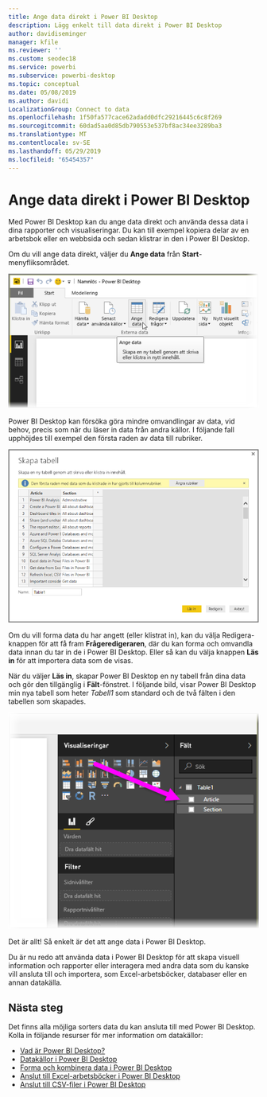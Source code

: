```yaml
---
title: Ange data direkt i Power BI Desktop
description: Lägg enkelt till data direkt i Power BI Desktop
author: davidiseminger
manager: kfile
ms.reviewer: ''
ms.custom: seodec18
ms.service: powerbi
ms.subservice: powerbi-desktop
ms.topic: conceptual
ms.date: 05/08/2019
ms.author: davidi
LocalizationGroup: Connect to data
ms.openlocfilehash: 1f50fa577cace62adadd0dfc29216445c6c8f269
ms.sourcegitcommit: 60dad5aa0d85db790553e537bf8ac34ee3289ba3
ms.translationtype: MT
ms.contentlocale: sv-SE
ms.lasthandoff: 05/29/2019
ms.locfileid: "65454357"
---
```

# <a name="enter-data-directly-into-power-bi-desktop"></a>Ange data direkt i Power BI Desktop
Med Power BI Desktop kan du ange data direkt och använda dessa data i dina rapporter och visualiseringar. Du kan till exempel kopiera delar av en arbetsbok eller en webbsida och sedan klistrar in den i Power BI Desktop.

Om du vill ange data direkt, väljer du **Ange data** från **Start**-menyfliksområdet.

![](media/desktop-enter-data-directly-into-desktop/enter-data-directly_1.png)

Power BI Desktop kan försöka göra mindre omvandlingar av data, vid behov, precis som när du läser in data från andra källor. I följande fall upphöjdes till exempel den första raden av data till rubriker.

![](media/desktop-enter-data-directly-into-desktop/enter-data-directly_2.png)

Om du vill forma data du har angett (eller klistrat in), kan du välja Redigera-knappen för att få fram **Frågeredigeraren**, där du kan forma och omvandla data innan du tar in de i Power BI Desktop. Eller så kan du välja knappen **Läs in** för att importera data som de visas.

När du väljer **Läs in**, skapar Power BI Desktop en ny tabell från dina data och gör den tillgänglig i **Fält**-fönstret. I följande bild, visar Power BI Desktop min nya tabell som heter *Tabell1* som standard och de två fälten i den tabellen som skapades.

![](media/desktop-enter-data-directly-into-desktop/enter-data-directly_3.png)

Det är allt! Så enkelt är det att ange data i Power BI Desktop.

Du är nu redo att använda data i Power BI Desktop för att skapa visuell information och rapporter eller interagera med andra data som du kanske vill ansluta till och importera, som Excel-arbetsböcker, databaser eller en annan datakälla.

## <a name="next-steps"></a>Nästa steg
Det finns alla möjliga sorters data du kan ansluta till med Power BI Desktop. Kolla in följande resurser för mer information om datakällor:

* [Vad är Power BI Desktop?](desktop-what-is-desktop.md)
* [Datakällor i Power BI Desktop](desktop-data-sources.md)
* [Forma och kombinera data i Power BI Desktop](desktop-shape-and-combine-data.md)
* [Anslut till Excel-arbetsböcker i Power BI Desktop](desktop-connect-excel.md)   
* [Anslut till CSV-filer i Power BI Desktop](desktop-connect-csv.md)   

